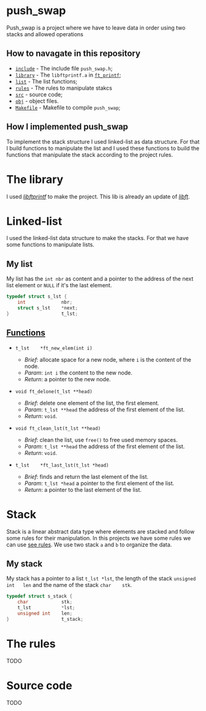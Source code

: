 
# push_swap

Push_swap is a project where we have to leave data in order using two stacks and allowed operations

## How to navagate in this repository

- [`include`](./include/) - The include file `push_swap.h`;
- [`library`](./library/) - The `libftprintf.a`
in [`ft_printf`](./library/ft_printf/);
- [`list`](./list/) - The list functions;
- [`rules`](./rules/) - The rules to manipulate stakcs
- [`src`](./src/) - source code;
- [`obj`](./obj/) - object files.
- [`Makefile`](./Makefile) - Makefile to compile `push_swap`;

## How I implemented push_swap

To implement the stack structure I used linked-list as data structure.
For that I build functions to manipulate the list and I used these functions
to build the functions that manipulate the stack according to the project rules.

# The library

I used [_libftprintf_](https://github.com/lamorim42/ft_printf) to make the project. This lib is already an update
of [_libft_](https://github.com/lamorim42/libft).

# Linked-list

I used the linked-list data structure to make the stacks. For that we have some
functions to manipulate lists.

## My list

My list has the `int nbr` as content and a pointer to the address of the next list element or `NULL` if it's the last element.

```c
typedef struct s_lst {
	int				nbr;
	struct s_lst	*next;
}					t_lst;
```

## [Functions](./list/list.c)

- `t_lst	*ft_new_elem(int i)`
	- _Brief_: allocate space for a new node, where `i` is the content of
	the node.
	- _Param_: `int i` the content to the new node.
	- _Return_: a pointer to the new node.

- `void	ft_delone(t_lst **head)`
	- _Brief_: delete one element of the list, the first element.
	- _Param_: `t_lst **head` the address of the first element of the list.
	- _Return_: `void`.

- `void	ft_clean_lst(t_lst **head)`
	- _Brief_: clean the list, use `free()` to free used memory spaces.
	- _Param_: `t_lst **head` the address of the first element of the list.
	- _Return_: `void`.

- `t_lst	*ft_last_lst(t_lst *head)`
	- _Brief_: finds and return the last element of the list.
	- _Param_: `t_lst *head` a pointer to the first element of the list.
	- _Return_: a pointer to the last element of the list.

# Stack

Stack is a linear abstract data type where elements are stacked and follow
some rules for their manipulation. In this projects we have some rules
we can use [see rules](#the-rules). We use two stack `a` and `b` to organize
the data.

## My stack

My stack has a pointer to a list `t_lst	*lst`, the length of the stack
`unsigned int	len` and the name of the stack `char	stk`.

```c
typedef struct s_stack {
	char			stk;
	t_lst			*lst;
	unsigned int	len;
}					t_stack;
```

# The rules

TODO

# Source code

TODO
